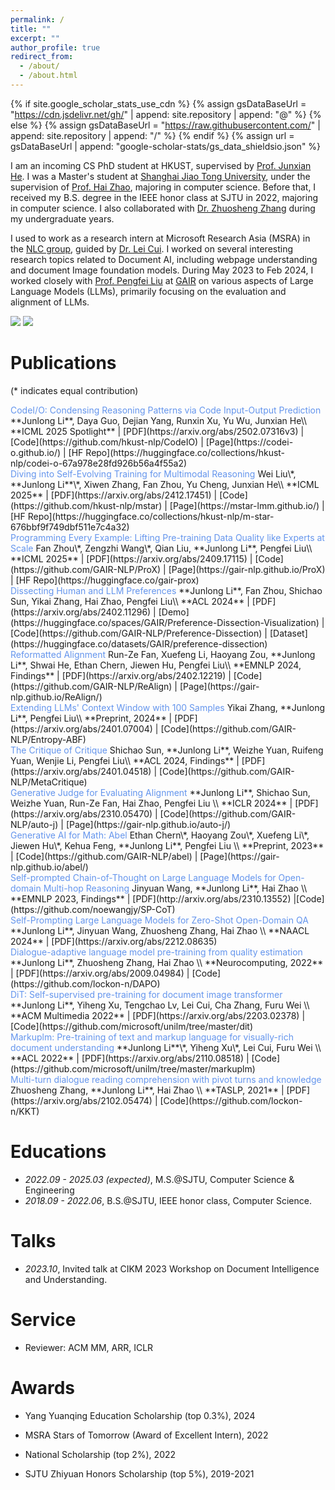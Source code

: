 ```yaml
---
permalink: /
title: ""
excerpt: ""
author_profile: true
redirect_from: 
  - /about/
  - /about.html
---
```


{% if site.google_scholar_stats_use_cdn %}
{% assign gsDataBaseUrl = "https://cdn.jsdelivr.net/gh/" | append: site.repository | append: "@" %}
{% else %}
{% assign gsDataBaseUrl = "https://raw.githubusercontent.com/" | append: site.repository | append: "/" %}
{% endif %}
{% assign url = gsDataBaseUrl | append: "google-scholar-stats/gs_data_shieldsio.json" %}

<span class='anchor' id='about-me'></span>

I am an incoming CS PhD student at HKUST, supervised by [Prof. Junxian He](https://jxhe.github.io/). I was a Master's student at [Shanghai Jiao Tong University](https://en.sjtu.edu.cn/), under the supervision of [Prof. Hai Zhao](https://bcmi.sjtu.edu.cn/home/zhaohai/), majoring in computer science. Before that, I received my B.S. degree in the IEEE honor class at SJTU in 2022, majoring in computer science. I also collaborated with [Dr. Zhuosheng Zhang](https://bcmi.sjtu.edu.cn/~zhangzs/) during my undergraduate years.

I used to work as a research intern at Microsoft Research Asia (MSRA) in the [NLC group](https://www.microsoft.com/en-us/research/group/natural-language-computing/), guided by [Dr. Lei Cui](https://www.microsoft.com/en-us/research/people/lecu/). I worked on several interesting research topics related to Document AI, including webpage understanding and document Image foundation models. During May 2023 to Feb 2024, I worked closely with [Prof. Pengfei Liu](http://pfliu.com/) at [GAIR](https://plms.ai/) on various aspects of Large Language Models (LLMs), primarily focusing on the evaluation and alignment of LLMs.

<a href='https://scholar.google.com/citations?user=UX7TpSYAAAAJ&hl=en'><img src="https://img.shields.io/endpoint?url={{ url | url_encode }}&logo=Google%20Scholar&labelColor=f6f6f6&color=9cf&style=flat&label=citations"></a>
<a href="https://hits.seeyoufarm.com"><img src="https://hits.seeyoufarm.com/api/count/incr/badge.svg?url=https%3A%2F%2Flockon-n.github.io&count_bg=%2379C83D&title_bg=%23555555&icon=&icon_color=%23E7E7E7&title=hits&edge_flat=false"/></a>

# Publications

(* indicates equal contribution)

<div class='paper-box-text' markdown="1">
<font color="CornFlowerBlue">CodeI/O: Condensing Reasoning Patterns via Code Input-Output Prediction
</font>
**Junlong Li**, Daya Guo, Dejian Yang, Runxin Xu, Yu Wu, Junxian He\\
**ICML 2025 Spotlight** |  [PDF](https://arxiv.org/abs/2502.07316v3) | [Code](https://github.com/hkust-nlp/CodeIO) | [Page](https://codei-o.github.io/) | [HF Repo](https://huggingface.co/collections/hkust-nlp/codei-o-67a978e28fd926b56a4f55a2)
</div>

<div class='paper-box-text' markdown="1">
<font color="CornFlowerBlue">Diving into Self-Evolving Training for Multimodal Reasoning
</font>
Wei Liu\*, **Junlong Li**\*, Xiwen Zhang, Fan Zhou, Yu Cheng, Junxian He\\
**ICML 2025** |  [PDF](https://arxiv.org/abs/2412.17451) | [Code](https://github.com/hkust-nlp/mstar) | [Page](https://mstar-lmm.github.io/) | [HF Repo](https://huggingface.co/collections/hkust-nlp/m-star-676bbf9f749dbf511e7c4a32)
</div>

<div class='paper-box-text' markdown="1">
<font color="CornFlowerBlue">Programming Every Example: Lifting Pre-training Data Quality like Experts at Scale
</font>
Fan Zhou\*, Zengzhi Wang\*, Qian Liu, **Junlong Li**, Pengfei Liu\\
**ICML 2025** |  [PDF](https://arxiv.org/abs/2409.17115) | [Code](https://github.com/GAIR-NLP/ProX) | [Page](https://gair-nlp.github.io/ProX) | [HF Repo](https://huggingface.co/gair-prox)
</div>

<div class='paper-box-text' markdown="1">
<font color="CornFlowerBlue">Dissecting Human and LLM Preferences
</font>
**Junlong Li**, Fan Zhou, Shichao Sun, Yikai Zhang, Hai Zhao, Pengfei Liu\\
**ACL 2024** |  [PDF](https://arxiv.org/abs/2402.11296) | [Demo](https://huggingface.co/spaces/GAIR/Preference-Dissection-Visualization) | [Code](https://github.com/GAIR-NLP/Preference-Dissection) | [Dataset](https://huggingface.co/datasets/GAIR/preference-dissection)
</div>

<div class='paper-box-text' markdown="1">
<font color="CornFlowerBlue">Reformatted Alignment
</font>
Run-Ze Fan, Xuefeng Li, Haoyang Zou, **Junlong Li**, Shwai He, Ethan Chern, Jiewen Hu, Pengfei Liu\\
**EMNLP 2024, Findings** |  [PDF](https://arxiv.org/abs/2402.12219) | [Code](https://github.com/GAIR-NLP/ReAlign) | [Page](https://gair-nlp.github.io/ReAlign/)
</div>

<div class='paper-box-text' markdown="1">
<font color="CornFlowerBlue">Extending LLMs' Context Window with 100 Samples
</font>
Yikai Zhang, **Junlong Li**, Pengfei Liu\\
**Preprint, 2024** |  [PDF](https://arxiv.org/abs/2401.07004) | [Code](https://github.com/GAIR-NLP/Entropy-ABF)
</div>

<div class='paper-box-text' markdown="1">
<font color="CornFlowerBlue">The Critique of Critique
</font>
Shichao Sun, **Junlong Li**, Weizhe Yuan, Ruifeng Yuan, Wenjie Li, Pengfei Liu\\
**ACL 2024, Findings** |  [PDF](https://arxiv.org/abs/2401.04518) | [Code](https://github.com/GAIR-NLP/MetaCritique)
</div>

<div class='paper-box-text' markdown="1">
<font color="CornFlowerBlue">Generative Judge for Evaluating Alignment
</font>
**Junlong Li**, Shichao Sun, Weizhe Yuan, Run-Ze Fan, Hai Zhao, Pengfei Liu \\
**ICLR 2024** |  [PDF](https://arxiv.org/abs/2310.05470) | [Code](https://github.com/GAIR-NLP/auto-j) | [Page](https://gair-nlp.github.io/auto-j/)
</div>

<div class='paper-box-text' markdown="1">
<font color="CornFlowerBlue">Generative AI for Math: Abel</font>
Ethan Chern\*, Haoyang Zou\*, Xuefeng Li\*, Jiewen Hu\*, Kehua Feng, **Junlong Li**, Pengfei Liu \\
**Preprint, 2023** | [Code](https://github.com/GAIR-NLP/abel) | [Page](https://gair-nlp.github.io/abel/)
</div>

<div class='paper-box-text' markdown="1">
<font color="CornFlowerBlue">Self-prompted Chain-of-Thought on Large Language Models for
Open-domain Multi-hop Reasoning</font>
Jinyuan Wang, **Junlong Li**, Hai Zhao \\
**EMNLP 2023, Findings** | [PDF](http://arxiv.org/abs/2310.13552) |[Code](https://github.com/noewangjy/SP-CoT)
</div>

<div class='paper-box-text' markdown="1">
<font color="CornFlowerBlue">Self-Prompting Large Language Models for Zero-Shot Open-Domain QA</font>
**Junlong Li**, Jinyuan Wang, Zhuosheng Zhang, Hai Zhao \\
**NAACL 2024** |  [PDF](https://arxiv.org/abs/2212.08635) 
</div>

<div class='paper-box-text' markdown="1">
<font color="CornFlowerBlue">Dialogue-adaptive language model pre-training from quality estimation
</font>
**Junlong Li**, Zhuosheng Zhang, Hai Zhao \\
**Neurocomputing, 2022** |  [PDF](https://arxiv.org/abs/2009.04984) | [Code](https://github.com/lockon-n/DAPO)
</div>

<div class='paper-box-text' markdown="1">
<font color="CornFlowerBlue">DiT: Self-supervised pre-training for document image transformer
</font>
**Junlong Li**, Yiheng Xu, Tengchao Lv, Lei Cui, Cha Zhang, Furu Wei \\
**ACM Multimedia 2022** |  [PDF](https://arxiv.org/abs/2203.02378) | [Code](https://github.com/microsoft/unilm/tree/master/dit)
</div>

<div class='paper-box-text' markdown="1">
<font color="CornFlowerBlue">Markuplm: Pre-training of text and markup language for visually-rich document understanding
</font>
**Junlong Li**\*, Yiheng Xu\*, Lei Cui, Furu Wei \\
**ACL 2022** |  [PDF](https://arxiv.org/abs/2110.08518) | [Code](https://github.com/microsoft/unilm/tree/master/markuplm)
</div>

<div class='paper-box-text' markdown="1">
<font color="CornFlowerBlue">Multi-turn dialogue reading comprehension with pivot turns and knowledge
</font>
Zhuosheng Zhang, **Junlong Li**, Hai Zhao \\
**TASLP, 2021** |  [PDF](https://arxiv.org/abs/2102.05474) | [Code](https://github.com/lockon-n/KKT)
</div>

# Educations

- *2022.09 - 2025.03 (expected)*, M.S.@SJTU, Computer Science & Engineering
- *2018.09 - 2022.06*, B.S.@SJTU, IEEE honor class, Computer Science.

# Talks

- *2023.10*, Invited talk at CIKM 2023 Workshop on Document Intelligence and Understanding.

# Service

- Reviewer: ACM MM, ARR, ICLR

# Awards

- Yang Yuanqing Education Scholarship (top 0.3%), 2024

- MSRA Stars of Tomorrow (Award of Excellent Intern), 2022

- National Scholarship (top 2%), 2022

- SJTU Zhiyuan Honors Scholarship (top 5%), 2019-2021
